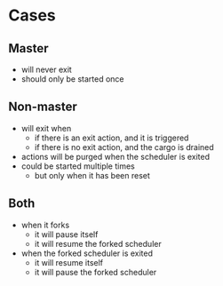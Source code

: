 # Cases

## Master
- will never exit
- should only be started once

## Non-master
- will exit when
  - if there is an exit action, and it is triggered
  - if there is no exit action, and the cargo is drained
- actions will be purged when the scheduler is exited
- could be started multiple times
  - but only when it has been reset

## Both
- when it forks
  - it will pause itself
  - it will resume the forked scheduler
- when the forked scheduler is exited
  - it will resume itself
  - it will pause the forked scheduler
